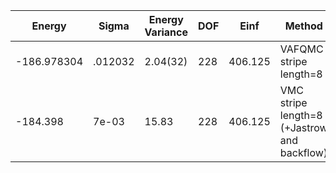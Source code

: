 | Energy      | Sigma   | Energy Variance | DOF | Einf    | Method                                       | Reference |
|-------------|---------|-----------------|-----|---------|----------------------------------------------|-----------|
| -186.978304 | .012032 | 2.04(32)        | 228 | 406.125 | VAFQMC stripe length=8                       | TODO: This is from Sorella and this is not public git-scm.sissa.it:TurboLattice/HST_AAD/example/16x16/U8/stripel8doping1su8pp/b1.3n/pbc |
| -184.398    | 7e-03   | 15.83           | 228 | 406.125 | VMC stripe length=8 (+Jastrow and backflow)  | [code](https://github.com/varbench/methods/blob/main/scripts/Hubbard/square_256_P_114_8/VMC-uniform/vmc_hubbard.sh) |
